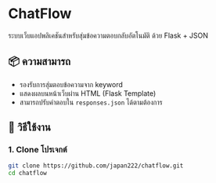 # ChatFlow

ระบบเว็บแอปพลิเคชันสำหรับสุ่มข้อความตอบกลับอัตโนมัติ ด้วย Flask + JSON

## 📦 ความสามารถ

- รองรับการสุ่มตอบข้อความจาก keyword
- แสดงผลบนหน้าเว็บผ่าน HTML (Flask Template)
- สามารถปรับคำตอบใน `responses.json` ได้ตามต้องการ

## 🚀 วิธีใช้งาน

### 1. Clone โปรเจกต์
```bash
git clone https://github.com/japan222/chatflow.git
cd chatflow